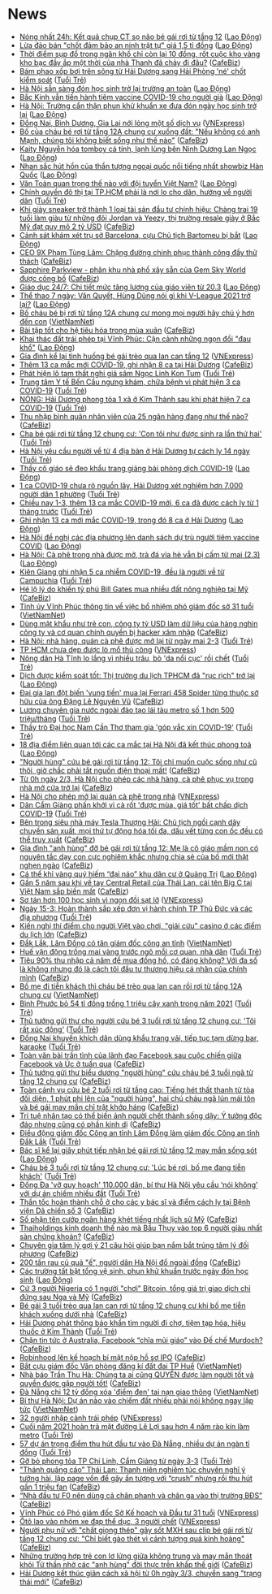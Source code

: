 # News

- [Nóng nhất 24h: Kết quả chụp CT sọ não bé gái rơi từ tầng 12](https://laodong.vn/video-thoi-su/nong-nhat-24h-ket-qua-chup-ct-so-nao-be-gai-roi-tu-tang-12-884748.ldo) ([Lao Động](https://laodong.vn))
- [Lừa đảo bán &quot;chốt đảm bảo an ninh trật tự&quot; giá 1,5 tỉ đồng](https://laodong.vn/phap-luat/lua-dao-ban-chot-dam-bao-an-ninh-trat-tu-gia-15-ti-dong-884776.ldo) ([Lao Động](https://laodong.vn))
- [Thời điểm sụp đổ trong ngân khố chỉ còn lại 10 đồng, rốt cuộc kho vàng kho bạc đầy ắp một thời của nhà Thanh đã chảy đi đâu?](https://cafebiz.vn/thoi-diem-sup-do-trong-ngan-kho-chi-con-lai-10-dong-rot-cuoc-kho-vang-kho-bac-day-ap-mot-thoi-cua-nha-thanh-da-chay-di-dau-2021030117175274.chn) ([CafeBiz](https://cafebiz.vn))
- [Bám phao xốp bơi trên sông từ Hải Dương sang Hải Phòng 'né' chốt kiểm soát](https://tuoitre.vn/bam-phao-xop-boi-tren-song-tu-hai-duong-sang-hai-phong-ne-chot-kiem-soat-20210301190451148.htm) ([Tuổi Trẻ](https://tuoitre.vn))
- [Hà Nội sẵn sàng đón học sinh trở lại trường an toàn](https://laodong.vn/giao-duc/ha-noi-san-sang-don-hoc-sinh-tro-lai-truong-an-toan-884744.ldo) ([Lao Động](https://laodong.vn))
- [Bắc Kinh vẫn tiến hành tiêm vaccine COVID-19 cho người già](https://laodong.vn/the-gioi/bac-kinh-van-tien-hanh-tiem-vaccine-covid-19-cho-nguoi-gia-884779.ldo) ([Lao Động](https://laodong.vn))
- [Hà Nội: Trường cẩn thận phun khử khuẩn xe đưa đón ngày học sinh trở lại](https://laodong.vn/giao-duc/ha-noi-truong-can-than-phun-khu-khuan-xe-dua-don-ngay-hoc-sinh-tro-lai-884774.ldo) ([Lao Động](https://laodong.vn))
- [Đồng Nai, Bình Dương, Gia Lai nới lỏng một số dịch vụ](https://vnexpress.net/dong-nai-binh-duong-gia-lai-noi-long-mot-so-dich-vu-4241973.html) ([VNExpress](https://vnexpress.net))
- [Bố của cháu bé rơi từ tầng 12A chung cư xuống đất: "Nếu không có anh Mạnh, chúng tôi không biết sống như thế nào"](https://cafebiz.vn/bo-cua-chau-be-roi-tu-tang-12a-chung-cu-xuong-dat-neu-khong-co-anh-manh-chung-toi-khong-biet-song-nhu-the-nao-20210301195612358.chn) ([CafeBiz](https://cafebiz.vn))
- [Kaity Nguyễn hóa tomboy cá tính, lạnh lùng bên Ninh Dương Lan Ngọc](https://laodong.vn/photo/kaity-nguyen-hoa-tomboy-ca-tinh-lanh-lung-ben-ninh-duong-lan-ngoc-884533.ldo) ([Lao Động](https://laodong.vn))
- [Nhan sắc hút hồn của thần tượng ngoại quốc nổi tiếng nhất showbiz Hàn Quốc](https://laodong.vn/photo/nhan-sac-hut-hon-cua-than-tuong-ngoai-quoc-noi-tieng-nhat-showbiz-han-quoc-884555.ldo) ([Lao Động](https://laodong.vn))
- [Văn Toàn quan trọng thế nào với đội tuyển Việt Nam?](https://laodong.vn/video/van-toan-quan-trong-the-nao-voi-doi-tuyen-viet-nam-884638.ldo) ([Lao Động](https://laodong.vn))
- [Chính quyền đô thị tại TP.HCM phải là nơi lo cho dân, hướng về người dân](https://tuoitre.vn/chinh-quyen-do-thi-tai-tp-hcm-phai-la-noi-lo-cho-dan-huong-ve-nguoi-dan-20210301183331998.htm) ([Tuổi Trẻ](https://tuoitre.vn))
- [Khi giày sneaker trở thành 1 loại tài sản đầu tư chính hiệu: Chàng trai 19 tuổi làm giàu từ những đôi Jordan và Yeezy, thị trường resale giày ở Bắc Mỹ đạt quy mô 2 tỷ USD](https://cafebiz.vn/khi-giay-sneaker-tro-thanh-1-loai-tai-san-dau-tu-chinh-hieu-chang-trai-19-tuoi-lam-giau-tu-nhung-doi-jordan-va-yeezy-thi-truong-resale-giay-o-bac-my-dat-quy-mo-2-ty-usd-20210301192539409.chn) ([CafeBiz](https://cafebiz.vn))
- [Cảnh sát khám xét trụ sở Barcelona, cựu Chủ tịch Bartomeu bị bắt](https://laodong.vn/bong-da-quoc-te/canh-sat-kham-xet-tru-so-barcelona-cuu-chu-tich-bartomeu-bi-bat-884772.ldo) ([Lao Động](https://laodong.vn))
- [CEO 9X Phạm Tùng Lâm: Chặng đường chinh phục thành công đầy thử thách](https://cafebiz.vn/ceo-9x-pham-tung-lam-chang-duong-chinh-phuc-thanh-cong-day-thu-thach-20210301175624657.chn) ([CafeBiz](https://cafebiz.vn))
- [Sapphire Parkview - phân khu nhà phố xây sẵn của Gem Sky World được công bố](https://cafebiz.vn/sapphire-parkview-phan-khu-nha-pho-xay-san-cua-gem-sky-world-duoc-cong-bo-20210301164918301.chn) ([CafeBiz](https://cafebiz.vn))
- [Giáo dục 24/7: Chi tiết mức tăng lương của giáo viên từ 20.3](https://laodong.vn/video/giao-duc-247-chi-tiet-muc-tang-luong-cua-giao-vien-tu-203-884656.ldo) ([Lao Động](https://laodong.vn))
- [Thể thao 7 ngày: Văn Quyết, Hùng Dũng nói gì khi V-League 2021 trở lại?](https://laodong.vn/video/the-thao-7-ngay-van-quyet-hung-dung-noi-gi-khi-v-league-2021-tro-lai-884713.ldo) ([Lao Động](https://laodong.vn))
- [Bố cháu bé bị rơi từ tầng 12A chung cư mong mọi người hãy chú ý hơn đến con](http://vietnamnet.vn/vn/thoi-su/bo-chau-be-bi-roi-tu-tang-12a-chung-cu-mong-moi-nguoi-hay-chu-y-hon-den-con-716413.html) ([VietNamNet](https://vietnamnet.vn))
- [Bài tập tốt cho hệ tiêu hóa trong mùa xuân](https://cafebiz.vn/bai-tap-tot-cho-he-tieu-hoa-trong-mua-xuan-20210301172704701.chn) ([CafeBiz](https://cafebiz.vn))
- [Khai thác đất trái phép tại Vĩnh Phúc: Cận cảnh những ngọn đồi &quot;đau khổ&quot;](https://laodong.vn/bat-dong-san/khai-thac-dat-trai-phep-tai-vinh-phuc-can-canh-nhung-ngon-doi-dau-kho-884482.ldo) ([Lao Động](https://laodong.vn))
- [Gia đình kể lại tình huống bé gái trèo qua lan can tầng 12](https://vnexpress.net/gia-dinh-ke-lai-tinh-huong-be-gai-treo-qua-lan-can-tang-12-4241965.html) ([VNExpress](https://vnexpress.net))
- [Thêm 13 ca mắc mới COVID-19, ghi nhận 8 ca tại Hải Dương](https://cafebiz.vn/them-13-ca-mac-moi-covid-19-ghi-nhan-8-ca-tai-hai-duong-20210301191831955.chn) ([CafeBiz](https://cafebiz.vn))
- [Phát hiện lô tam thất nghi giả sâm Ngọc Linh Kon Tum](https://tuoitre.vn/phat-hien-lo-tam-that-nghi-gia-sam-ngoc-linh-kon-tum-20210301164748296.htm) ([Tuổi Trẻ](https://tuoitre.vn))
- [Trung tâm Y tế Bến Cầu ngưng khám, chữa bệnh vì phát hiện 3 ca COVID-19](https://tuoitre.vn/trung-tam-y-te-ben-cau-ngung-kham-chua-benh-vi-phat-hien-3-ca-covid-19-20210301180901553.htm) ([Tuổi Trẻ](https://tuoitre.vn))
- [NÓNG: Hải Dương phong tỏa 1 xã ở Kim Thành sau khi phát hiện 7 ca COVID-19](https://tuoitre.vn/nong-hai-duong-phong-toa-1-xa-o-kim-thanh-sau-khi-phat-hien-7-ca-covid-19-20210301172716604.htm) ([Tuổi Trẻ](https://tuoitre.vn))
- [Thu nhập bình quân nhân viên của 25 ngân hàng đang như thế nào?](https://cafebiz.vn/thu-nhap-binh-quan-nhan-vien-cua-25-ngan-hang-dang-nhu-the-nao-20210301183213462.chn) ([CafeBiz](https://cafebiz.vn))
- [Cha bé gái rơi từ tầng 12 chung cư: 'Con tôi như được sinh ra lần thứ hai'](https://tuoitre.vn/cha-be-gai-roi-tu-tang-12-chung-cu-con-toi-nhu-duoc-sinh-ra-lan-thu-hai-20210301180548393.htm) ([Tuổi Trẻ](https://tuoitre.vn))
- [Hà Nội yêu cầu người về từ 4 địa bàn ở Hải Dương tự cách ly 14 ngày](https://tuoitre.vn/ha-noi-yeu-cau-nguoi-ve-tu-4-dia-ban-o-hai-duong-tu-cach-ly-14-ngay-20210301173812507.htm) ([Tuổi Trẻ](https://tuoitre.vn))
- [Thầy cô giáo sẽ đeo khẩu trang giảng bài phòng dịch COVID-19](https://laodong.vn/video/thay-co-giao-se-deo-khau-trang-giang-bai-phong-dich-covid-19-884700.ldo) ([Lao Động](https://laodong.vn))
- [1 ca COVID-19 chưa rõ nguồn lây, Hải Dương xét nghiệm hơn 7.000 người dân 1 phường](https://tuoitre.vn/1-ca-covid-19-chua-ro-nguon-lay-hai-duong-xet-nghiem-hon-7-000-nguoi-dan-1-phuong-20210301180659436.htm) ([Tuổi Trẻ](https://tuoitre.vn))
- [Chiều nay 1-3, thêm 13 ca mắc COVID-19 mới, 6 ca đã được cách ly từ 1 tháng trước](https://tuoitre.vn/chieu-nay-1-3-them-13-ca-mac-covid-19-moi-6-ca-da-duoc-cach-ly-tu-1-thang-truoc-20210301180845797.htm) ([Tuổi Trẻ](https://tuoitre.vn))
- [Ghi nhận 13 ca mới mắc COVID-19, trong đó 8 ca ở Hải Dương](https://laodong.vn/y-te/ghi-nhan-13-ca-moi-mac-covid-19-trong-do-8-ca-o-hai-duong-884394.ldo) ([Lao Động](https://laodong.vn))
- [Hà Nội đề nghị các địa phương lên danh sách dự trù người tiêm vaccine COVID](https://laodong.vn/xa-hoi/ha-noi-de-nghi-cac-dia-phuong-len-danh-sach-du-tru-nguoi-tiem-vaccine-covid-884619.ldo) ([Lao Động](https://laodong.vn))
- [Hà Nội: Cà phê trong nhà được mở, trà đá vỉa hè vẫn bị cấm từ mai (2.3)](https://laodong.vn/xa-hoi/ha-noi-ca-phe-trong-nha-duoc-mo-tra-da-via-he-van-bi-cam-tu-mai-23-884620.ldo) ([Lao Động](https://laodong.vn))
- [Kiên Giang ghi nhận 5 ca nhiễm COVID-19, đều là người về từ Campuchia](https://tuoitre.vn/kien-giang-ghi-nhan-5-ca-nhiem-covid-19-deu-la-nguoi-ve-tu-campuchia-20210301174816136.htm) ([Tuổi Trẻ](https://tuoitre.vn))
- [Hé lộ lý do khiến tỷ phú Bill Gates mua nhiều đất nông nghiệp tại Mỹ](https://cafebiz.vn/he-lo-ly-do-khien-ty-phu-bill-gates-mua-nhieu-dat-nong-nghiep-tai-my-20210301163723715.chn) ([CafeBiz](https://cafebiz.vn))
- [Tỉnh ủy Vĩnh Phúc thông tin về việc bổ nhiệm phó giám đốc sở 31 tuổi](http://vietnamnet.vn/vn/thoi-su/tinh-uy-vinh-phuc-thong-tin-ve-viec-bo-nhiem-pho-giam-doc-so-31-tuoi-716381.html) ([VietNamNet](https://vietnamnet.vn))
- [Dùng mật khẩu như trẻ con, công ty tỷ USD làm dữ liệu của hàng nghìn công ty và cơ quan chính quyền bị hacker xâm nhập](https://cafebiz.vn/dung-mat-khau-nhu-tre-con-cong-ty-ty-usd-lam-du-lieu-cua-hang-nghin-cong-ty-va-co-quan-chinh-quyen-bi-hacker-xam-nhap-20210301164333237.chn) ([CafeBiz](https://cafebiz.vn))
- [Hà Nội: nhà hàng, quán cà phê được mở lại từ ngày mai 2-3](https://tuoitre.vn/ha-noi-nha-hang-quan-ca-phe-duoc-mo-lai-tu-ngay-mai-2-3-20210301170042904.htm) ([Tuổi Trẻ](https://tuoitre.vn))
- [TP HCM chưa dẹp được lò mổ thủ công](https://vnexpress.net/tp-hcm-chua-dep-duoc-lo-mo-thu-cong-4241915.html) ([VNExpress](https://vnexpress.net))
- [Nông dân Hà Tĩnh lo lắng vì nhiều trâu, bò 'da nổi cục' rồi chết](https://tuoitre.vn/nong-dan-ha-tinh-lo-lang-vi-nhieu-trau-bo-da-noi-cuc-roi-chet-20210301162645255.htm) ([Tuổi Trẻ](https://tuoitre.vn))
- [Dịch được kiểm soát tốt: Thị trường du lịch TPHCM đã &quot;rục rịch&quot; trở lại](https://laodong.vn/kinh-te/dich-duoc-kiem-soat-tot-thi-truong-du-lich-tphcm-da-ruc-rich-tro-lai-884608.ldo) ([Lao Động](https://laodong.vn))
- [Đại gia lan đột biến 'vung tiền' mua lại Ferrari 458 Spider từng thuộc sở hữu của ông Đặng Lê Nguyên Vũ](https://cafebiz.vn/dai-gia-lan-dot-bien-vung-tien-mua-lai-ferrari-458-spider-tung-thuoc-so-huu-cua-ong-dang-le-nguyen-vu-20210301164612546.chn) ([CafeBiz](https://cafebiz.vn))
- [Lương chuyên gia nước ngoài đào tạo lái tàu metro số 1 hơn 500 triệu/tháng](https://tuoitre.vn/luong-chuyen-gia-nuoc-ngoai-dao-tao-lai-tau-metro-so-1-hon-500-trieu-thang-20210301163022719.htm) ([Tuổi Trẻ](https://tuoitre.vn))
- [Thầy trò Đại học Nam Cần Thơ tham gia 'góp vắc xin COVID-19'](https://tuoitre.vn/thay-tro-dai-hoc-nam-can-tho-tham-gia-gop-vac-xin-covid-19-20210301161005099.htm) ([Tuổi Trẻ](https://tuoitre.vn))
- [18 địa điểm liên quan tới các ca mắc tại Hà Nội đã kết thúc phong toả](https://laodong.vn/xa-hoi/18-dia-diem-lien-quan-toi-cac-ca-mac-tai-ha-noi-da-ket-thuc-phong-toa-884617.ldo) ([Lao Động](https://laodong.vn))
- ["Người hùng" cứu bé gái rơi từ tầng 12: Tôi chỉ muốn cuộc sống như cũ thôi, giờ chắc phải tắt nguồn điện thoại mất!](https://cafebiz.vn/nguoi-hung-cuu-be-gai-roi-tu-tang-12-toi-chi-muon-cuoc-song-nhu-cu-thoi-gio-chac-phai-tat-nguon-dien-thoai-mat-20210301170204777.chn) ([CafeBiz](https://cafebiz.vn))
- [Từ 0h ngày 2/3, Hà Nội cho phép các nhà hàng, cà phê phục vụ trong nhà mở cửa trở lại](https://cafebiz.vn/tu-0h-ngay-2-3-ha-noi-cho-phep-cac-nha-hang-ca-phe-phuc-vu-trong-nha-mo-cua-tro-lai-20210301171056278.chn) ([CafeBiz](https://cafebiz.vn))
- [Hà Nội cho phép mở lại quán cà phê trong nhà](https://vnexpress.net/ha-noi-cho-phep-mo-lai-quan-ca-phe-trong-nha-4240702.html) ([VNExpress](https://vnexpress.net))
- [Dân Cẩm Giàng phấn khởi vì cà rốt 'được mùa, giá tốt' bất chấp dịch COVID-19](https://tuoitre.vn/dan-cam-giang-phan-khoi-vi-ca-rot-duoc-mua-gia-tot-bat-chap-dich-covid-19-20210301160005746.htm) ([Tuổi Trẻ](https://tuoitre.vn))
- [Bên trong siêu nhà máy Tesla Thượng Hải: Chủ tịch ngồi cạnh dây chuyền sản xuất, mọi thứ tự động hóa tối đa, dấu vết từng con ốc đều có thể truy xuất](https://cafebiz.vn/ben-trong-sieu-nha-may-tesla-thuong-hai-chu-tich-ngoi-canh-day-chuyen-san-xuat-moi-thu-tu-dong-hoa-toi-da-dau-vet-tung-con-oc-deu-co-the-truy-xuat-20210301164145214.chn) ([CafeBiz](https://cafebiz.vn))
- [Gia đình "anh hùng" đỡ bé gái rơi từ tầng 12: Mẹ là cô giáo mầm non có nguyên tắc dạy con cực nghiêm khắc nhưng chia sẻ của bố mới thật nghẹn ngào](https://cafebiz.vn/gia-dinh-anh-hung-do-be-gai-roi-tu-tang-12-me-la-co-giao-mam-non-co-nguyen-tac-day-con-cuc-nghiem-khac-nhung-chia-se-cua-bo-moi-that-nghen-ngao-20210301165429935.chn) ([CafeBiz](https://cafebiz.vn))
- [Cá thể khỉ vàng quý hiếm “đại náo” khu dân cư ở Quảng Trị](https://laodong.vn/xa-hoi/ca-the-khi-vang-quy-hiem-dai-nao-khu-dan-cu-o-quang-tri-884675.ldo) ([Lao Động](https://laodong.vn))
- [Gần 5 năm sau khi về tay Central Retail của Thái Lan, cái tên Big C tại Việt Nam sắp biến mất](https://cafebiz.vn/gan-5-nam-sau-khi-ve-tay-central-retail-cua-thai-lan-cai-ten-big-c-tai-viet-nam-sap-bien-mat-2021030116393196.chn) ([CafeBiz](https://cafebiz.vn))
- [Sơ tán hơn 100 học sinh vì ngọn đồi sạt lở](https://vnexpress.net/so-tan-hon-100-hoc-sinh-vi-ngon-doi-sat-lo-4241856.html) ([VNExpress](https://vnexpress.net))
- [Ngày 15-3: Hoàn thành sắp xếp đơn vị hành chính TP Thủ Đức và các địa phương](https://tuoitre.vn/ngay-15-3-hoan-thanh-sap-xep-don-vi-hanh-chinh-tp-thu-duc-va-cac-dia-phuong-20210301160521256.htm) ([Tuổi Trẻ](https://tuoitre.vn))
- [Kiến nghị thí điểm cho người Việt vào chơi, "giải cứu" casino ở các điểm du lịch lớn](https://cafebiz.vn/kien-nghi-thi-diem-cho-nguoi-viet-vao-choi-giai-cuu-casino-o-cac-diem-du-lich-lon-20210301163029643.chn) ([CafeBiz](https://cafebiz.vn))
- [Đắk Lắk, Lâm Đồng có tân giám đốc công an tỉnh](http://vietnamnet.vn/vn/thoi-su/chinh-tri/dak-lak-lam-dong-co-tan-giam-doc-cong-an-tinh-716300.html) ([VietNamNet](https://vietnamnet.vn))
- [Huế vận động trồng mai vàng trước ngõ mỗi cơ quan, nhà dân](https://tuoitre.vn/hue-van-dong-trong-mai-vang-truoc-ngo-moi-co-quan-nha-dan-2021030116091716.htm) ([Tuổi Trẻ](https://tuoitre.vn))
- [Tiêu 90% thu nhập cả năm để mua đồng hồ, có đáng không? Với đa số là không nhưng đó là cách tôi đầu tư thương hiệu cá nhân của chính mình](https://cafebiz.vn/tieu-90-thu-nhap-ca-nam-de-mua-dong-ho-co-dang-khong-voi-da-so-la-khong-nhung-do-la-cach-toi-dau-tu-thuong-hieu-ca-nhan-cua-chinh-minh-20210301160843231.chn) ([CafeBiz](https://cafebiz.vn))
- [Bố mẹ đi tiễn khách thì cháu bé trèo qua lan can rồi rơi từ tầng 12A chung cư](http://vietnamnet.vn/vn/thoi-su/bo-me-di-tien-khach-thi-chau-be-treo-qua-lan-can-roi-roi-tu-tang-12a-chung-cu-716350.html) ([VietNamNet](https://vietnamnet.vn))
- [Bình Phước bỏ 54 tỉ đồng trồng 1 triệu cây xanh trong năm 2021](https://tuoitre.vn/binh-phuoc-bo-54-ti-dong-trong-1-trieu-cay-xanh-trong-nam-2021-20210301154203241.htm) ([Tuổi Trẻ](https://tuoitre.vn))
- [Thủ tướng gửi thư cho người cứu bé 3 tuổi rơi từ tầng 12 chung cư: 'Tôi rất xúc động'](https://tuoitre.vn/thu-tuong-gui-thu-cho-nguoi-cuu-be-3-tuoi-roi-tu-tang-12-chung-cu-toi-rat-xuc-dong-20210301154830047.htm) ([Tuổi Trẻ](https://tuoitre.vn))
- [Đồng Nai khuyến khích dân dùng khẩu trang vải, tiếp tục tạm dừng bar, karaoke](https://tuoitre.vn/dong-nai-khuyen-khich-dan-dung-khau-trang-vai-tiep-tuc-tam-dung-bar-karaoke-20210301154443377.htm) ([Tuổi Trẻ](https://tuoitre.vn))
- [Toàn văn bài trần tình của lãnh đạo Facebook sau cuộc chiến giữa Facebook và Úc ở tuần qua](https://cafebiz.vn/toan-van-bai-tran-tinh-cua-lanh-dao-facebook-sau-cuoc-chien-giua-facebook-va-uc-o-tuan-qua-20210301152252216.chn) ([CafeBiz](https://cafebiz.vn))
- [Thủ tướng gửi thư biểu dương "người hùng" cứu cháu bé 3 tuổi ngã từ tầng 12 chung cư](https://cafebiz.vn/thu-tuong-gui-thu-bieu-duong-nguoi-hung-cuu-chau-be-3-tuoi-nga-tu-tang-12-chung-cu-20210301160929054.chn) ([CafeBiz](https://cafebiz.vn))
- [Toàn cảnh vụ cứu bé 2 tuổi rơi từ tầng cao: Tiếng hét thất thanh từ tòa đối diện, 1 phút phi lên của "người hùng", hai chú cháu ngã lún mái tôn và bé gái may mắn chỉ trật khớp háng](https://cafebiz.vn/toan-canh-vu-cuu-be-2-tuoi-roi-tu-tang-cao-tieng-het-that-thanh-tu-toa-doi-dien-1-phut-phi-len-cua-nguoi-hung-hai-chu-chau-nga-lun-mai-ton-va-be-gai-may-man-chi-trat-khop-hang-20210301160112501.chn) ([CafeBiz](https://cafebiz.vn))
- [Trí tuệ nhân tạo có thể biến ảnh người chết thành sống dậy: Ý tưởng độc đáo nhưng cũng có phần kinh dị](https://cafebiz.vn/tri-tue-nhan-tao-co-the-bien-anh-nguoi-chet-thanh-song-day-y-tuong-doc-dao-nhung-cung-co-phan-kinh-di-20210301135603721.chn) ([CafeBiz](https://cafebiz.vn))
- [Điều động giám đốc Công an tỉnh Lâm Đồng làm giám đốc Công an tỉnh Đắk Lắk](https://tuoitre.vn/dieu-dong-giam-doc-cong-an-tinh-lam-dong-lam-giam-doc-cong-an-tinh-dak-lak-20210301151422944.htm) ([Tuổi Trẻ](https://tuoitre.vn))
- [Bác sĩ kể lại giây phút tiếp nhận bé gái rơi từ tầng 12 may mắn sống sót](https://laodong.vn/video/bac-si-ke-lai-giay-phut-tiep-nhan-be-gai-roi-tu-tang-12-may-man-song-sot-884628.ldo) ([Lao Động](https://laodong.vn))
- [Cháu bé 3 tuổi rơi từ tầng 12 chung cư: 'Lúc bé rơi, bố mẹ đang tiễn khách'](https://tuoitre.vn/chau-be-3-tuoi-roi-tang-12-chung-cu-luc-be-roi-bo-me-dang-tien-khach-20210301150622494.htm) ([Tuổi Trẻ](https://tuoitre.vn))
- [Đống Đa 'vỡ quy hoạch' 110.000 dân, bí thư Hà Nội yêu cầu ‘nói không’ với dự án chiếm nhiều đất](https://tuoitre.vn/dong-da-vo-quy-hoach-110-000-dan-bi-thu-ha-noi-yeu-cau-noi-khong-voi-du-an-chiem-nhieu-dat-20210301144403511.htm) ([Tuổi Trẻ](https://tuoitre.vn))
- [Thần tốc hoàn thành chỗ ở cho các y bác sĩ và điểm cách ly tại Bệnh viện Dã chiến số 3](https://cafebiz.vn/than-toc-hoan-thanh-cho-o-cho-cac-y-bac-si-va-diem-cach-ly-tai-benh-vien-da-chien-so-3-20210301153927944.chn) ([CafeBiz](https://cafebiz.vn))
- [Số phận tên cướp ngân hàng khét tiếng nhất lịch sử Mỹ](https://cafebiz.vn/so-phan-ten-cuop-ngan-hang-khet-tieng-nhat-lich-su-my-20210301140315592.chn) ([CafeBiz](https://cafebiz.vn))
- [Thaiholdings kinh doanh thế nào mà Bầu Thụy vào top 6 người giàu nhất sàn chứng khoán?](https://cafebiz.vn/thaiholdings-kinh-doanh-the-nao-ma-bau-thuy-vao-top-6-nguoi-giau-nhat-san-chung-khoan-20210301151449801.chn) ([CafeBiz](https://cafebiz.vn))
- [Chuyên gia tâm lý gợi ý 21 câu hỏi giúp bạn nắm bắt trúng tâm lý đối phương](https://cafebiz.vn/chuyen-gia-tam-ly-goi-y-21-cau-hoi-giup-ban-nam-bat-trung-tam-ly-doi-phuong-20210301152515532.chn) ([CafeBiz](https://cafebiz.vn))
- [200 tấn rau củ quả "ế", người dân Hà Nội đổ ngoài đồng](https://cafebiz.vn/200-tan-rau-cu-qua-e-nguoi-dan-ha-noi-do-ngoai-dong-20210301152418655.chn) ([CafeBiz](https://cafebiz.vn))
- [Các trường tất bật tổng vệ sinh, phun khử khuẩn trước ngày đón học sinh](https://laodong.vn/photo/cac-truong-tat-bat-tong-ve-sinh-phun-khu-khuan-truoc-ngay-don-hoc-sinh-884626.ldo) ([Lao Động](https://laodong.vn))
- [Cứ 3 người Nigeria có 1 người "chơi" Bitcoin, tổng giá trị giao dịch chỉ đứng sau Nga và Mỹ](https://cafebiz.vn/cu-3-nguoi-nigeria-co-1-nguoi-choi-bitcoin-tong-gia-tri-giao-dich-chi-dung-sau-nga-va-my-20210301100041688.chn) ([CafeBiz](https://cafebiz.vn))
- [Bé gái 3 tuổi trèo qua lan can rơi từ tầng 12 chung cư khi bố mẹ tiễn khách xuống dưới nhà](https://cafebiz.vn/be-gai-3-tuoi-treo-qua-lan-can-roi-tu-tang-12-chung-cu-khi-bo-me-tien-khach-xuong-duoi-nha-2021030115150694.chn) ([CafeBiz](https://cafebiz.vn))
- [Hải Dương phát thông báo khẩn tìm người đi chợ, tiệm tạp hóa, hiệu thuốc ở Kim Thành](https://tuoitre.vn/hai-duong-phat-thong-bao-khan-tim-nguoi-di-cho-tiem-tap-hoa-hieu-thuoc-o-kim-thanh-20210301143935237.htm) ([Tuổi Trẻ](https://tuoitre.vn))
- [Chặn tin tức ở Australia, Facebook “chĩa mũi giáo” vào Đế chế Murdoch?](https://cafebiz.vn/chan-tin-tuc-o-australia-facebook-chia-mui-giao-vao-de-che-murdoch-20210301135038382.chn) ([CafeBiz](https://cafebiz.vn))
- [Robinhood lên kế hoạch bí mật nộp hồ sơ IPO](https://cafebiz.vn/robinhood-len-ke-hoach-bi-mat-nop-ho-so-ipo-20210301135923502.chn) ([CafeBiz](https://cafebiz.vn))
- [Bắt cựu giám đốc Văn phòng đăng kí đất đai TP Huế](http://vietnamnet.vn/vn/thoi-su/chong-tham-nhung/bat-cuu-giam-doc-van-phong-dang-ki-dat-dai-tp-hue-716288.html) ([VietNamNet](https://vietnamnet.vn))
- [Nhà báo Trần Thu Hà: Chúng ta ai cũng QUYỀN được làm người tốt và quyền được gặp người tốt!](https://cafebiz.vn/nha-bao-tran-thu-ha-chung-ta-ai-cung-quyen-duoc-lam-nguoi-tot-va-quyen-duoc-gap-nguoi-tot-20210301145446084.chn) ([CafeBiz](https://cafebiz.vn))
- [Đà Nẵng chi 12 tỷ đồng xóa 'điểm đen' tai nạn giao thông](http://vietnamnet.vn/vn/thoi-su/da-nang-chi-12-ty-dong-xoa-diem-den-tai-nan-giao-thong-716323.html) ([VietNamNet](https://vietnamnet.vn))
- [Bí thư Hà Nội: Dự án nào vào chiếm đất nhiều phải nói không ngay lập tức](http://vietnamnet.vn/vn/thoi-su/chinh-tri/bi-thu-ha-noi-du-an-nao-vao-chiem-dat-nhieu-phai-noi-khong-ngay-lap-tuc-716311.html) ([VietNamNet](https://vietnamnet.vn))
- [32 người nhập cảnh trái phép](https://vnexpress.net/32-nguoi-nhap-canh-trai-phep-4241768.html) ([VNExpress](https://vnexpress.net))
- [Cuối năm 2021 hoàn trả mặt đường Lê Lợi sau hơn 4 năm rào kín làm metro](https://tuoitre.vn/cuoi-nam-2021-hoan-tra-mat-duong-le-loi-sau-hon-4-nam-rao-kin-lam-metro-20210301152002855.htm) ([Tuổi Trẻ](https://tuoitre.vn))
- [57 dự án trọng điểm thu hút đầu tư vào Đà Nẵng, nhiều dự án ngàn tỉ đồng](https://tuoitre.vn/57-du-an-trong-diem-thu-hut-dau-tu-vao-da-nang-nhieu-du-an-ngan-ti-dong-2021030113353881.htm) ([Tuổi Trẻ](https://tuoitre.vn))
- [Gỡ bỏ phong tỏa TP Chí Linh, Cẩm Giàng từ ngày 3-3](https://tuoitre.vn/go-bo-phong-toa-tp-chi-linh-cam-giang-tu-ngay-3-3-20210301112746256.htm) ([Tuổi Trẻ](https://tuoitre.vn))
- ["Thánh quảng cáo” Thái Lan: Thanh niên nghiêm túc chuyên nghĩ ý tưởng hài, lập page vốn để gây ấn tượng với “crush” nhưng rồi thu hút gần 1 triệu fan](https://cafebiz.vn/thanh-quang-cao-thai-lan-thanh-nien-nghiem-tuc-chuyen-nghi-y-tuong-hai-lap-page-von-de-gay-an-tuong-voi-crush-nhung-roi-thu-hut-gan-1-trieu-fan-20210301115236096.chn) ([CafeBiz](https://cafebiz.vn))
- [“Nhà đầu tư F0 nên dùng cả chân phanh và chân ga vào thị trường BĐS”](https://cafebiz.vn/nha-dau-tu-f0-nen-dung-ca-chan-phanh-va-chan-ga-vao-thi-truong-bds-20210301141718337.chn) ([CafeBiz](https://cafebiz.vn))
- [Vĩnh Phúc có Phó giám đốc Sở Kế hoạch và Đầu tư 31 tuổi](https://vnexpress.net/vinh-phuc-co-pho-giam-doc-so-ke-hoach-va-dau-tu-31-tuoi-4241633.html) ([VNExpress](https://vnexpress.net))
- [Ôtô lao vào nhóm xe đạp thể dục, 3 người chết](https://vnexpress.net/oto-lao-vao-nhom-xe-dap-the-duc-3-nguoi-chet-4241771.html) ([VNExpress](https://vnexpress.net))
- [Người phụ nữ với "chất giọng thép" gây sốt MXH sau clip bé gái rơi từ tầng 12 chung cư: "Chỉ biết gào thét vì cảnh tượng quá kinh hoàng"](https://cafebiz.vn/nguoi-phu-nu-voi-chat-giong-thep-gay-sot-mxh-sau-clip-be-gai-roi-tu-tang-12-chung-cu-chi-biet-gao-thet-vi-canh-tuong-qua-kinh-hoang-20210301140016537.chn) ([CafeBiz](https://cafebiz.vn))
- [Những trường hợp trẻ con lơ lửng giữa không trung và may mắn thoát khỏi Tử thần nhờ các "anh hùng" đời thực trên khắp thế giới](https://cafebiz.vn/nhung-truong-hop-tre-con-lo-lung-giua-khong-trung-va-may-man-thoat-khoi-tu-than-nho-cac-anh-hung-doi-thuc-tren-khap-the-gioi-20210301140006878.chn) ([CafeBiz](https://cafebiz.vn))
- [Hải Dương kết thúc giãn cách xã hội từ 0h ngày 3/3, chuyển sang "trạng thái mới"](https://cafebiz.vn/hai-duong-ket-thuc-gian-cach-xa-hoi-tu-0h-ngay-3-3-chuyen-sang-trang-thai-moi-20210301135754713.chn) ([CafeBiz](https://cafebiz.vn))
